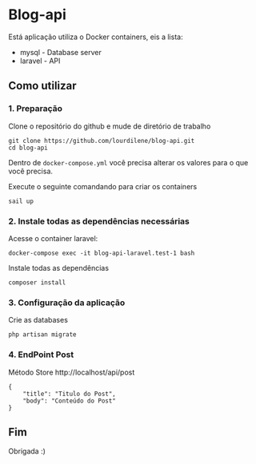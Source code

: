 # Blog-api

Está aplicação utiliza o Docker containers, eis a lista:

* mysql - Database server
* laravel - API

## Como utilizar

### 1. Preparação

Clone o repositório do github e mude de diretório de trabalho

    git clone https://github.com/lourdilene/blog-api.git
    cd blog-api    

Dentro de `docker-compose.yml` você precisa alterar os valores para o que você precisa.

Execute o seguinte comandando para criar os containers

    sail up

### 2. Instale todas as dependências necessárias

Acesse o container laravel:

    docker-compose exec -it blog-api-laravel.test-1 bash

Instale todas as dependências

    composer install

### 3. Configuração da aplicação

Crie as databases

    php artisan migrate

### 4. EndPoint Post

Método Store
http://localhost/api/post

    {
        "title": "Titulo do Post",
        "body": "Conteúdo do Post"
    }

## Fim

Obrigada :)
